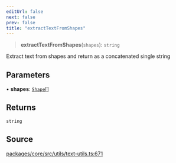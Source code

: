 ```yaml
---
editUrl: false
next: false
prev: false
title: "extractTextFromShapes"
---
```


> **extractTextFromShapes**(`shapes`): `string`

Extract text from shapes and return as a concatenated single string

## Parameters

• **shapes**: [`Shape`](/api-core/classes/shape/)[]

## Returns

`string`

## Source

[packages/core/src/utils/text-utils.ts:671](https://github.com/dgmjs/dgmjs/blob/main/packages/core/src/utils/text-utils.ts#L671)
